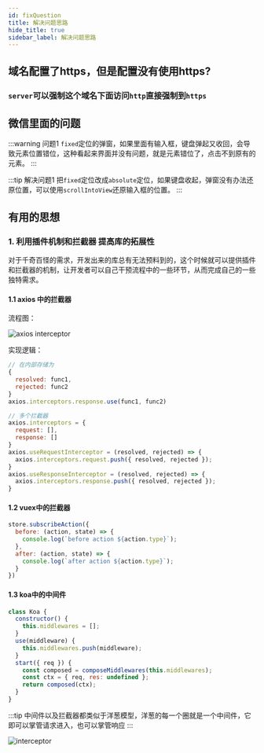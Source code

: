 ```yaml
---
id: fixQuestion
title: 解决问题思路
hide_title: true
sidebar_label: 解决问题思路
---
```


## 域名配置了https，但是配置没有使用https?

### `server`可以强制这个域名下面访问`http`直接强制到`https`

## 微信里面的问题

:::warning 问题1
`fixed`定位的弹窗，如果里面有输入框，键盘弹起又收回，会导致元素位置错位，这种看起来界面并没有问题，就是元素错位了，点击不到原有的元素。
:::

:::tip 解决问题1
把`fixed`定位改成`absolute`定位，如果键盘收起，弹窗没有办法还原位置，可以使用`scrollIntoView`还原输入框的位置。
:::

## 有用的思想

### 1. 利用插件机制和拦截器 提高库的拓展性

对于千奇百怪的需求，开发出来的库总有无法预料到的，这个时候就可以提供插件和拦截器的机制，让开发者可以自己干预流程中的一些环节，从而完成自己的一些独特需求。

#### 1.1 axios 中的拦截器

流程图：

![axios interceptor](/img/640.webp)

实现逻辑：

```javascript
// 在内部存储为
{
  resolved: func1,
  rejected: func2
}
axios.interceptors.response.use(func1, func2)

// 多个拦截器
axios.interceptors = {
  request: [],
  response: []
}
axios.useRequestInterceptor = (resolved, rejected) => {
  axios.interceptors.request.push({ resolved, rejected });
}
axios.useResponseInterceptor = (resolved, rejected) => {
  axios.interceptors.response.push({ resolved, rejected });
}
```

#### 1.2 vuex中的拦截器

```javascript
store.subscribeAction({
  before: (action, state) => {
    console.log(`before action ${action.type}`);
  },
  after: (action, state) => {
    console.log(`after action ${action.type}`);
  }
})
```

#### 1.3 koa中的中间件

```javascript
class Koa {
  constructor() {
    this.middlewares = [];
  }
  use(middleware) {
    this.middlewares.push(middleware);
  }
  start({ req }) {
    const composed = composeMiddlewares(this.middlewares);
    const ctx = { req, res: undefined };
    return composed(ctx);
  }
}
```

:::tip
中间件以及拦截器都类似于洋葱模型，洋葱的每一个圈就是一个中间件，它即可以掌管请求进入，也可以掌管响应
:::

![interceptor](/img/interceptor.webp)
